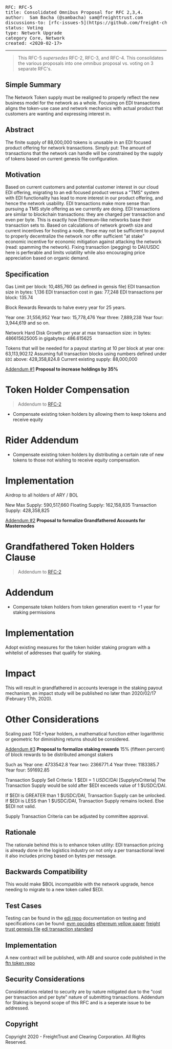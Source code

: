 
<pre>
RFC: RFC-5
title: Consolidated Omnibus Proposal for RFC 2,3,4.
author:  Sam Bacha (@sambacha) sam@freighttrust.com
discussions-to: [rfc-issues-5](https://github.com/freight-chain/rfc/issues/5)
status: Voting
type: Network Upgrade
category Core, Network
created: <2020-02-17>
</pre>
---

>This RFC-5 *supersedes* RFC-2, RFC-3, and RFC-4. This consolidates the various proposals into one *omnibus* proposal vs. voting on 3 separate RFC's. 


## Simple Summary
<!--"If you can't explain it simply, you don't understand it well enough." Provide a simplified and layman-accessible explanation of the RFC.-->
The Network Token supply must be realigned to properly reflect the new business model for the network as a whole. Focusing on EDI transactions aligns the token-use case and network mechanics with actual product that customers are wanting and expressing interest in.

## Abstract
The finite supply of 88,000,000 tokens is unusable in an EDI focused product offering for network transactions. Simply put: The amount of transactions that the network can handle will be constrained by the supply of tokens based on current genesis file configuration. 

## Motivation
Based on current customers and potential customer interest in our cloud EDI offering, migrating to an edi focused product versus a "TMS" system with EDI functionality has lead to more interest in our product offering, and hence the network usability. EDI transactions make more sense than pursuing a TMS style offering as we currently are doing. EDI transactions are similar to blockchain transactions: they are charged per transaction and even per byte. This is exactly how Ethereum-like networks base their transaction sets to. Based on calculations of network growth size and current incentives for hosting a node, these may not be sufficient to payout to properly decentralize the network nor offer sufficient "at stake" economic incentive for economic mitigation against attacking the network (read: spamming the network). Fixing transaction (pegging) to DAI/USDC here is perferable and limits volatility while also encouraging price appreciation based on organic demand. 

## Specification
Gas Limit per block: 10,485,760 (as defined in gensis file)
EDI transaction size in bytes: 1,136
EDI transaction cost in gas: 77,248
EDI transactions per block: 135.74 

Block Rewards
Rewards to halve every year for 25 years.

Year one: 31,556,952
Year two: 15,778,476
Year three: 7,889,238
Year four: 3,944,619
and so on.

Network Hard Disk Growth per year at max transaction size:
in bytes: 486615625005
in gigabytes: 486.615625

Tokens that will be needed for a payout starting at 10 per block at year one: 63,113,902.12
Assuming full transaction blocks using numbers defined under `EDI` above: 428,358,824.8
Current existing supply: 88,000,000

[Addendum #1](https://github.com/freight-chain/rfc/issues/2)
**Proposal to increase holdings by 35%**
# Token Holder Compensation
> Addendum to [RFC-2](https://github.com/freight-chain/rfc/blob/master/rfcs/proposals/RFC-2-Network-Realignment.md) 
+ Compensate existing token holders by allowing them to keep tokens and receive equity

# Rider Addendum
+ Compensate existing token holders by distributing a certain rate of new tokens to those not wishing to receive equity compensation. 

# Implementation 
Airdrop to all holders of ARY / BOL

New Max Supply: 590,517,660
Floating Supply: 162,158,835
Transaction Supply: 428,358,825

[Addendum #2](https://github.com/freight-chain/rfc/issues/2)
**Proposal to formalize Grandfathered Accounts for Masternodes**
# Grandfathered Token Holders Clause
> Addendum to [RFC-2](https://github.com/freight-chain/rfc/blob/master/rfcs/proposals/RFC-2-Network-Realignment.md) 

# Addendum
+ Compensate token holders from token generation event to +1 year for staking permissions

# Implementation 
Adopt existing measures for the token holder staking program with a whitelist of addresses that qualify for staking. 

# Impact
This will result in grandfathered in accounts leverage in the staking payout mechanism, an impact study will be published no later than 2020/02/17 (February 17th, 2020). 

# Other Considerations
Scaling past TGE+1year holders, a mathematical function either logarithmic or geometric for diminishing returns should be considered. 


[Addendum #3](#)
**Proposal to formalize staking rewards**
15% (fifteen percent) of block rewards to be distributed amongst stakers 

Such as
Year one: 4733542.8
Year two: 2366771.4
Year three: 1183385.7
Year four: 591692.85


Transaction Supply Sell Criteria: 1 $EDI = 1 $USDC/$DAI [SupplytxCriteria]
The Transaction Supply would be sold after $EDI exceeds value of 1 $USDC/DAI.

If $EDI is GREATER than 1 $USDC/DAI, Transaction Supply can be unlocked.
If $EDI is LESS than 1 $USDC/DAI, Transaction Supply remains locked.
Else $EDI not valid.

Supply Transaction Criteria can be adjusted by committee approval. 


## Rationale
The rationale behind this is to enhance token utility: EDI transaction pricing is already done in the logistics industry on not only a per transactional level it also includes pricing based on bytes per message. 

## Backwards Compatibility
<!--All RFCs that introduce backwards incompatibilities must include a section describing these incompatibilities and their severity. The RFC must explain how the author proposes to deal with these incompatibilities. RFC submissions without a sufficient backwards compatibility treatise may be rejected outright.-->
This would make $BOL incompatible with the network upgrade, hence needing to migrate to a new token called $EDI. 

## Test Cases
<!--Test cases for an implementation are mandatory for RFCs that are affecting consensus changes. Other RFCs can choose to include links to test cases if applicable.-->
Testing can be found in the [edi repo](https://github.com/freight-chain/edi/testing)
documentation on testing and specifications can be found:
[evm opcodes](https://github.com/nsward/evm-opcodes)
[ethereum yellow paper](http://gavwood.com/paper.pdf)
[freight trust genesis file](https://github.com/freight-chain/node/blob/master/genesis.json)
[edi transaction standard](https://gist.github.com/sambacha/3bccb5af0dc834254df0935ba9cedb9c)

## Implementation
A new contract will be published, with ABI and source code published in the [ftn token repo](https://github.com/freight-chain/network-token)

## Security Considerations
Considerations related to security are by nature mitigated due to the "cost per transaction and per byte" nature of submitting transactions. Addendum for Staking is beyond scope of this RFC and is a seperate issue to be addressed. 

## Copyright
Copyright 2020 - FreightTrust and Clearing Corporation. All Rights Reserved. 
